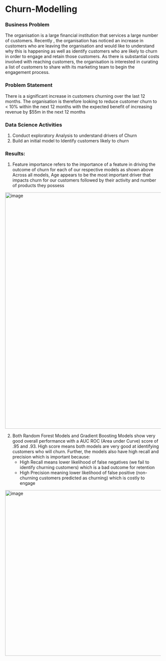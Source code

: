 # Churn-Modelling

### Business Problem
The organisation is a large financial institution that services a large number of customers. Recently , the organisation has noticed an increase in customers who are leaving the organisation and would like to understand why this is happening as well as identify customers who are likely to churn in order to engage and retain those customers. As there is substantial costs involved with reaching customers, the organisation is interested in curating a list of customers to share with its marketing team to begin the engagement process.

### Problem Statement
There is a significant increase in customers churning over the last 12 months. The organisation is therefore looking to reduce customer churn to < 10% within the next 12 months with the expected benefit of increasing revenue by $55m in the next 12 months

### Data Science Activities
1) Conduct exploratory Analysis to understand drivers of Churn
2) Build an initial model to Identify customers likely to churn

### Results:
1) Feature importance refers to the importance of a feature in driving the outcome of churn for each of our respective models as shown above
   Across all models, Age appears to be the most important driver that impacts churn for our customers followed by their activity and number of products they possess

<img width="762" alt="image" src="https://github.com/Subliminated/Churn-Modelling/assets/90996172/ad861922-786e-4e5e-a8cd-35fb109806a2">

2) Both Random Forest Models and Gradient Boosting Models show very good overall performance with a AUC ROC (Area under Curve) score of .95 and .93. High score means both models are very good at identifying customers who will churn.
   Further, the models also have high recall and precision which is important because:
   - High Recall means lower likelihood of false negatives (we fail to identify churning customers) which is a bad outcome for retention
   - High Precision meaning lower likelihood of false positive (non-churning customers predicted as churning) which is costly to engage
<img width="534" alt="image" src="https://github.com/Subliminated/Churn-Modelling/assets/90996172/4bf25b30-c56e-452b-a524-cfad153354bb">
